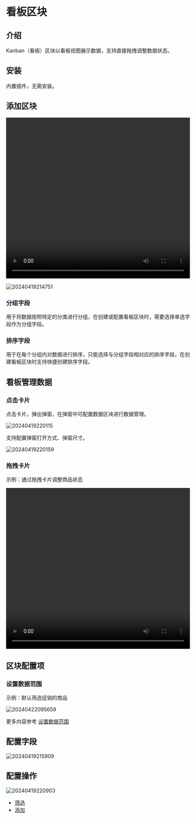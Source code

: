 # 看板区块

<PluginInfo name="block-kanban"></PluginInfo>

## 介绍

Kanban（看板）区块以看板视图展示数据，支持直接拖拽调整数据状态。

## 安装

内置插件，无需安装。

## 添加区块

<video width="100%" height="440" controls>
      <source src="https://nocobase-docs.oss-cn-beijing.aliyuncs.com/20240419214551.mp4" type="video/mp4">
</video>

![20240419214751](https://static-docs.nocobase.com/20240419214751.png)

### 分组字段

用于将数据按照特定的分类进行分组，在创建或配置看板区块时，需要选择单选字段作为分组字段。

### 排序字段

用于在每个分组内对数据进行排序，只能选择与分组字段相对应的排序字段，在创建看板区块时支持快捷创建排序字段。

## 看板管理数据

### 点击卡片

点击卡片，弹出弹窗，在弹窗中可配置数据区块进行数据管理。

![20240419220115](https://static-docs.nocobase.com/20240419220115.png)

支持配置弹窗打开方式、弹窗尺寸。

![20240419220159](https://static-docs.nocobase.com/20240419220159.png)

### 拖拽卡片

示例：通过拖拽卡片调整商品状态

<video width="100%" height="440" controls>
      <source src="https://nocobase-docs.oss-cn-beijing.aliyuncs.com/20240419221247.mp4" type="video/mp4">
</video>

## 区块配置项

### 设置数据范围

示例：默认筛选促销的商品

![20240422095659](https://static-docs.nocobase.com/20240422095659.png)

更多内容参考 [设置数据范围](/handbook/ui/blocks/block-settings/data-scope)

## 配置字段

![20240419215909](https://static-docs.nocobase.com/20240419215909.png)

## 配置操作

![20240419220903](https://static-docs.nocobase.com/20240419220903.png)

- [筛选](/handbook/ui/actions/types/filter)
- [添加](/handbook/ui/actions/types/add-new)
